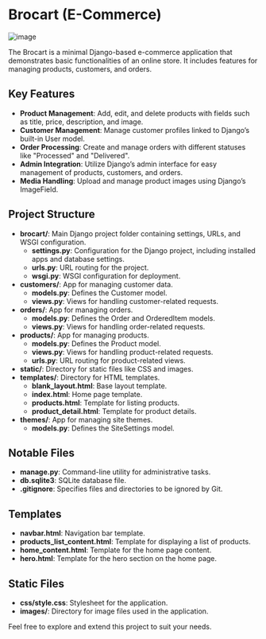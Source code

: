 # Brocart (E-Commerce)
![image](https://github.com/user-attachments/assets/69eb1880-192c-4c03-a332-829eb4c23338)

The Brocart is a minimal Django-based e-commerce application that demonstrates basic functionalities of an online store. It includes features for managing products, customers, and orders.

## Key Features
- **Product Management**: Add, edit, and delete products with fields such as title, price, description, and image.
- **Customer Management**: Manage customer profiles linked to Django’s built-in User model.
- **Order Processing**: Create and manage orders with different statuses like "Processed" and "Delivered".
- **Admin Integration**: Utilize Django’s admin interface for easy management of products, customers, and orders.
- **Media Handling**: Upload and manage product images using Django’s ImageField.

## Project Structure
- **brocart/**: Main Django project folder containing settings, URLs, and WSGI configuration.
  - **settings.py**: Configuration for the Django project, including installed apps and database settings.
  - **urls.py**: URL routing for the project.
  - **wsgi.py**: WSGI configuration for deployment.
- **customers/**: App for managing customer data.
  - **models.py**: Defines the Customer model.
  - **views.py**: Views for handling customer-related requests.
- **orders/**: App for managing orders.
  - **models.py**: Defines the Order and OrderedItem models.
  - **views.py**: Views for handling order-related requests.
- **products/**: App for managing products.
  - **models.py**: Defines the Product model.
  - **views.py**: Views for handling product-related requests.
  - **urls.py**: URL routing for product-related views.
- **static/**: Directory for static files like CSS and images.
- **templates/**: Directory for HTML templates.
  - **blank_layout.html**: Base layout template.
  - **index.html**: Home page template.
  - **products.html**: Template for listing products.
  - **product_detail.html**: Template for product details.
- **themes/**: App for managing site themes.
  - **models.py**: Defines the SiteSettings model.

## Notable Files
- **manage.py**: Command-line utility for administrative tasks.
- **db.sqlite3**: SQLite database file.
- **.gitignore**: Specifies files and directories to be ignored by Git.

## Templates
- **navbar.html**: Navigation bar template.
- **products_list_content.html**: Template for displaying a list of products.
- **home_content.html**: Template for the home page content.
- **hero.html**: Template for the hero section on the home page.

## Static Files
- **css/style.css**: Stylesheet for the application.
- **images/**: Directory for image files used in the application.

Feel free to explore and extend this project to suit your needs.
